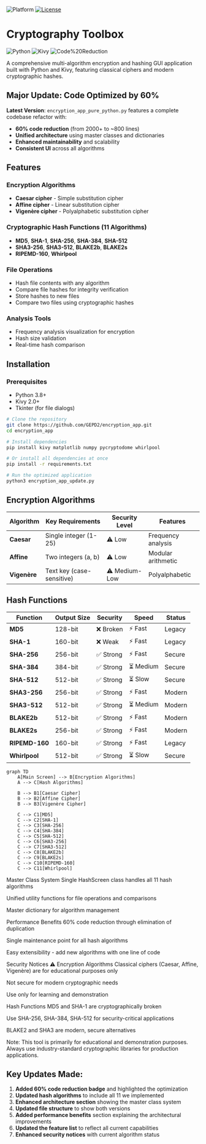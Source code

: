 ![Platform](https://img.shields.io/badge/Platform-Linux-lightgrey)
[![License](https://img.shields.io/badge/License-MIT-yellow.svg)](LICENSE)
# Cryptography Toolbox

![Python](https://img.shields.io/badge/Python-3.8+-blue)
![Kivy](https://img.shields.io/badge/Kivy-2.0+-green)
![Code%20Reduction](https://img.shields.io/badge/Code-60%25_Reduction-brightgreen)

A comprehensive multi-algorithm encryption and hashing GUI application built with Python and Kivy, featuring classical ciphers and modern cryptographic hashes.

## Major Update: Code Optimized by 60%

**Latest Version**: `encryption_app_pure_python.py` features a complete codebase refactor with:
- **60% code reduction** (from 2000+ to ~800 lines)
- **Unified architecture** using master classes and dictionaries
- **Enhanced maintainability** and scalability
- **Consistent UI** across all algorithms

## Features

### Encryption Algorithms
- **Caesar cipher** - Simple substitution cipher
- **Affine cipher** - Linear substitution cipher  
- **Vigenère cipher** - Polyalphabetic substitution cipher

### Cryptographic Hash Functions (11 Algorithms)
- **MD5**, **SHA-1**, **SHA-256**, **SHA-384**, **SHA-512**
- **SHA3-256**, **SHA3-512**, **BLAKE2b**, **BLAKE2s**
- **RIPEMD-160**, **Whirlpool**

### File Operations
- Hash file contents with any algorithm
- Compare file hashes for integrity verification
- Store hashes to new files
- Compare two files using cryptographic hashes

### Analysis Tools
- Frequency analysis visualization for encryption
- Hash size validation
- Real-time hash comparison

## Installation

### Prerequisites
- Python 3.8+
- Kivy 2.0+
- Tkinter (for file dialogs)

```bash
# Clone the repository
git clone https://github.com/GEPD2/encryption_app.git
cd encryption_app

# Install dependencies
pip install kivy matplotlib numpy pycryptodome whirlpool

# Or install all dependencies at once
pip install -r requirements.txt

# Run the optimized application
python3 encryption_app_update.py
```
## Encryption Algorithms

| Algorithm | Key Requirements | Security Level | Features |
|-----------|------------------|----------------|----------|
| **Caesar** | Single integer (1-25) | ⚠️ Low | Frequency analysis |
| **Affine** | Two integers (a, b) | ⚠️ Low | Modular arithmetic |
| **Vigenère** | Text key (case-sensitive) | ⚠️ Medium-Low | Polyalphabetic |

## Hash Functions

| Function | Output Size | Security | Speed | Status |
|----------|-------------|----------|-------|--------|
| **MD5** | 128-bit | ❌ Broken | ⚡ Fast | Legacy |
| **SHA-1** | 160-bit | ❌ Weak | ⚡ Fast | Legacy |
| **SHA-256** | 256-bit | ✅ Strong | ⚡ Fast | Secure |
| **SHA-384** | 384-bit | ✅ Strong | ⏳ Medium | Secure |
| **SHA-512** | 512-bit | ✅ Strong | ⏳ Slow | Secure |
| **SHA3-256** | 256-bit | ✅ Strong | ⚡ Fast | Modern |
| **SHA3-512** | 512-bit | ✅ Strong | ⏳ Medium | Modern |
| **BLAKE2b** | 512-bit | ✅ Strong | ⚡ Fast | Modern |
| **BLAKE2s** | 256-bit | ✅ Strong | ⚡ Fast | Modern |
| **RIPEMD-160** | 160-bit | ✅ Strong | ⚡ Fast | Legacy |
| **Whirlpool** | 512-bit | ✅ Strong | ⏳ Slow | Secure |

```mermaid
graph TD
    A[Main Screen] --> B[Encryption Algorithms]
    A --> C[Hash Algorithms]
    
    B --> B1[Caesar Cipher]
    B --> B2[Affine Cipher] 
    B --> B3[Vigenère Cipher]
    
    C --> C1[MD5]
    C --> C2[SHA-1]
    C --> C3[SHA-256]
    C --> C4[SHA-384]
    C --> C5[SHA-512]
    C --> C6[SHA3-256]
    C --> C7[SHA3-512]
    C --> C8[BLAKE2b]
    C --> C9[BLAKE2s]
    C --> C10[RIPEMD-160]
    C --> C11[Whirlpool]
```
Master Class System
Single HashScreen class handles all 11 hash algorithms

Unified utility functions for file operations and comparisons

Master dictionary for algorithm management

Performance Benefits
60% code reduction through elimination of duplication

Single maintenance point for all hash algorithms

Easy extensibility - add new algorithms with one line of code

Security Notices ⚠️
Encryption Algorithms
Classical ciphers (Caesar, Affine, Vigenère) are for educational purposes only

Not secure for modern cryptographic needs

Use only for learning and demonstration

Hash Functions
MD5 and SHA-1 are cryptographically broken

Use SHA-256, SHA-384, SHA-512 for security-critical applications

BLAKE2 and SHA3 are modern, secure alternatives

Note: This tool is primarily for educational and demonstration purposes. Always use industry-standard cryptographic libraries for production applications.

## Key Updates Made:

1. **Added 60% code reduction badge** and highlighted the optimization
2. **Updated hash algorithms** to include all 11 we implemented
3. **Enhanced architecture section** showing the master class system
4. **Updated file structure** to show both versions
5. **Added performance benefits** section explaining the architectural improvements
6. **Updated the feature list** to reflect all current capabilities
7. **Enhanced security notices** with current algorithm status
